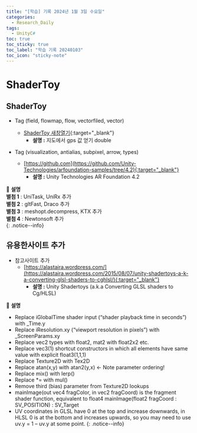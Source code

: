 ```yaml
---
title: "[학습] 기록 2024년 1월 3일 수요일"
categories:
  - Research_Daily
tags:
  - UnityC#
toc: true
toc_sticky: true
toc_label: "학습 기록 20240103"
toc_icon: "sticky-note"
---
```


# ShaderToy

## ShaderToy
* Tag (field, flowmap, flow, vectorfiled, vector)
  - [ShaderToy 새창열기](https://editor.unity-ar-gps-location.com/){:target="_blank"}
    + **설명 :** 지도에서 gps 값 얻기 double
 

* Tag (visualization, antialias, subpixel, arrow, types)
  - [https://github.com](https://github.com/Unity-Technologies/arfoundation-samples/tree/4.2){:target="_blank"}
    + **설명 :** Unity Technologies AR Foundation 4.2
  

📌 **설명** <br>
**별첨 1** : UniTask, UniRx 추가<br>
**별첨 2** : gltFast, Draco 추가<br>
**별첨 3** : meshopt.decompress, KTX 추가<br>
**별첨 4** : Newtonsoft 추가<br>
{: .notice--info}

## 유용한사이트 추가

* 참고사이트 추가
  - [https://alastaira.wordpress.com/](https://alastaira.wordpress.com/2015/08/07/unity-shadertoys-a-k-a-converting-glsl-shaders-to-cghlsl/){:target="_blank"}
    + **설명 :** Unity Shadertoys (a.k.a Converting GLSL shaders to Cg/HLSL)


📌 **설명** <br>
- Replace iGlobalTime shader input (“shader playback time in seconds”) with _Time.y
- Replace iResolution.xy (“viewport resolution in pixels”) with _ScreenParams.xy
- Replace vec2 types with float2, mat2 with float2x2 etc.
- Replace vec3(1) shortcut constructors in which all elements have same value with explicit float3(1,1,1)
- Replace Texture2D with Tex2D
- Replace atan(x,y) with atan2(y,x) <- Note parameter ordering!
- Replace mix() with lerp()
- Replace *= with mul()
- Remove third (bias) parameter from Texture2D lookups
- mainImage(out vec4 fragColor, in vec2 fragCoord) is the fragment shader function, 
  equivalent to float4 mainImage(float2 fragCoord : SV_POSITION) : SV_Target
- UV coordinates in GLSL have 0 at the top and increase downwards, 
  in HLSL 0 is at the bottom and increases upwards, 
  so you may need to use uv.y = 1 – uv.y at some point.
{: .notice--info}